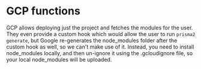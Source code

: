 # GCP functions

GCP allows deploying just the project and fetches the modules for the user. They even provide a custom hook which would allow the user to run `prisma2 generate`, but Google re-generates the node_modules folder after the custom hook as well, so we can't make use of it. Instead, you need to install node_modules locally, and then un-ignore it using the .gcloudignore file, so your local node_modules will be uploaded.
